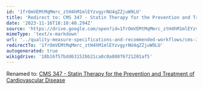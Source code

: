 ```yaml
---
id: '1frOmVEMtMqMmrc_ztH4hM1mlEYzvgyrNU4qZZjuW9LU'
title: 'Redirect to: CMS 347 - Statin Therapy for the Prevention and Treatment of Cardiovascular Disease'
date: '2023-11-16T18:10:40.294Z'
source: 'https://drive.google.com/open?id=1frOmVEMtMqMmrc_ztH4hM1mlEYzvgyrNU4qZZjuW9LU'
mimeType: 'text/x-markdown'
url: '../quality-measure-specifications-and-recommended-workflows/cms-347-statin-therapy-for-the-prevention-and-treatment-of-cardiovascular-disease.md'
redirectTo: '1frOmVEMtMqMmrc_ztH4hM1mlEYzvgyrNU4qZZjuW9LU'
autogenerated: true
wikigdrive: '18b16f57bdd63152bb21ca8c0a880f6721201af5'
---
```

Renamed to: [CMS 347 - Statin Therapy for the Prevention and Treatment of Cardiovascular Disease](../quality-measure-specifications-and-recommended-workflows/cms-347-statin-therapy-for-the-prevention-and-treatment-of-cardiovascular-disease.md)
